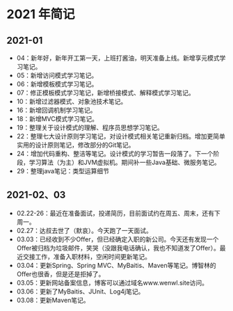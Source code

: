 # 2021 年简记

## 2021-01

* 04：新年好，新年开工第一天，上班打酱油，明天准备上线。新增享元模式学习笔记。
* 05：新增访问模式学习笔记。
* 06：新增模板模式学习笔记。
* 07：修正模板模式学习笔记，新增桥接模式、解释模式学习笔记。
* 10：新增过滤器模式、对象池技术笔记。
* 16：新增回调机制学习笔记。
* 18：新增MVC模式学习笔记。
* 19：整理关于设计模式的理解、程序员思想学习笔记。
* 22：整理七大设计原则学习笔记，对设计模式相关笔记重新归档。增加更简单实用的设计原则笔记，修改部分的Git笔记。
* 24：增加代码重构、整洁等笔记。设计模式的学习暂告一段落了。下一个阶段，学习算法（为主）和JVM虚拟机。期间补一些Java基础、微服务笔记。
* 29：整理java笔记：类型运算细节

## 2021-02、03

* 02.22-26：最近在准备面试，投递简历，目前面试约在周五、周末，还有下周一。
* 02.27：达叔去世了（默哀）。今天跑了一天面试。
* 03.03：已经收到不少Offer，但已经确定入职的新公司。今天还有发现一个Offer被归档为垃圾邮件，笑哭（没跟我电话确认，我也不知道发了Offer）。最近交接工作，准备入职材料，空闲时间更新笔记。
* 03.04：更新Spring、Spring MVC、MyBaitis、Maven等笔记。博智林的Offer也很香，但是还是拒掉了。
* 03.05：更新网站备案信息，博客可以通过域名www.wenwl.site访问。
* 03.06：更新了MyBaitis、JUnit、Log4j笔记。
* 03.08：更新Maven笔记。

